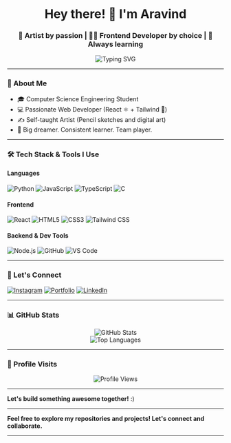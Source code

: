 <h1 align="center">Hey there! 👋 I'm Aravind</h1>
<h3 align="center">🎨 Artist by passion | 👨‍💻 Frontend Developer by choice | 🚀 Always learning</h3>

<p align="center">
  <img src="https://readme-typing-svg.demolab.com?font=Fira+Code&duration=3000&pause=1000&color=36BCF7&center=true&vCenter=true&width=435&lines=Frontend+Dev+%7C+React+%7C+Tailwind+CSS;Always+Learning-new+things" alt="Typing SVG" />
</p>

---

### 🌟 About Me
- 🎓 Computer Science Engineering Student  
- 💻 Passionate Web Developer (React ⚛️ + Tailwind 💨)
- ✍️ Self-taught Artist (Pencil sketches and digital art)
- 🎯 Big dreamer. Consistent learner. Team player.

---

### 🛠️ Tech Stack & Tools I Use

#### Languages
![Python](https://img.shields.io/badge/Python-3776AB?style=for-the-badge&logo=python&logoColor=white)
![JavaScript](https://img.shields.io/badge/JavaScript-F7DF1E?style=for-the-badge&logo=javascript&logoColor=black)
![TypeScript](https://img.shields.io/badge/TypeScript-3178C6?style=for-the-badge&logo=typescript&logoColor=white)
![C](https://img.shields.io/badge/C-00599C?style=for-the-badge&logo=c&logoColor=white)

#### Frontend
![React](https://img.shields.io/badge/React-20232A?style=for-the-badge&logo=react&logoColor=61DAFB)
![HTML5](https://img.shields.io/badge/HTML5-E34F26?style=for-the-badge&logo=html5&logoColor=white)
![CSS3](https://img.shields.io/badge/CSS3-1572B6?style=for-the-badge&logo=css3&logoColor=white)
![Tailwind CSS](https://img.shields.io/badge/Tailwind_CSS-06B6D4?style=for-the-badge&logo=tailwind-css&logoColor=white)

#### Backend & Dev Tools
![Node.js](https://img.shields.io/badge/Node.js-339933?style=for-the-badge&logo=node-dot-js&logoColor=white)
![GitHub](https://img.shields.io/badge/GitHub-181717?style=for-the-badge&logo=github&logoColor=white)
![VS Code](https://img.shields.io/badge/VS%20Code-007ACC?style=for-the-badge&logo=visual-studio-code&logoColor=white)

---

### 🔗 Let's Connect

[![Instagram](https://img.shields.io/badge/Instagram-%23E4405F?style=for-the-badge&logo=instagram&logoColor=white)](https://instagram.com/aravinnndddd)
[![Portfolio](https://img.shields.io/badge/My_Portfolio-FF5722?style=for-the-badge&logo=web&logoColor=white)](https://aravind-portfolio-v2.vercel.app/)
[![LinkedIn](https://img.shields.io/badge/LinkedIn-0A66C2?style=for-the-badge&logo=linkedin&logoColor=white)](https://www.linkedin.com/in/aravinnndddd/) <!-- Add if available -->

---

### 📊 GitHub Stats

<p align="center">
  <img src="https://github-readme-stats.vercel.app/api?username=aravinnndddd&show_icons=true&theme=tokyonight&hide_border=true" alt="GitHub Stats" />
  <br/>
  <img src="https://github-readme-stats.vercel.app/api/top-langs?username=aravinnndddd&show_icons=true&locale=en&layout=compact&theme=tokyonight&hide_border=true" alt="Top Languages" />
</p>

---

### 👀 Profile Visits  
<p align="center">
  <img src="https://komarev.com/ghpvc/?username=aravinnndddd&color=16537E&style=for-the-badge" alt="Profile Views"/>
</p>

---
 **Let's build something awesome together!**  :)


---

 **Feel free to explore my repositories and projects! Let's connect and collaborate.** 

---
